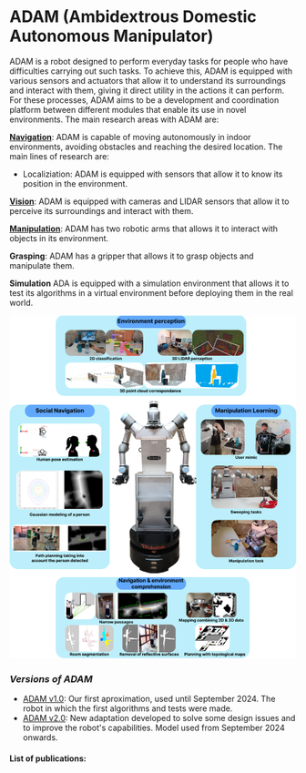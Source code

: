 # ADAM (Ambidextrous Domestic Autonomous Manipulator)

ADAM is a robot designed to perform everyday tasks for people who have difficulties carrying out such tasks. To achieve this, ADAM is equipped with various sensors and actuators that allow it to understand its surroundings and interact with them, giving it direct utility in the actions it can perform. For these processes, ADAM aims to be a development and coordination platform between different modules that enable its use in novel environments. The main research areas with ADAM are:

[**Navigation**](../Navigation/demo.md): ADAM is capable of moving autonomously in indoor environments, avoiding obstacles and reaching the desired location. The main lines of research are:
- Localiziation: ADAM is equipped with sensors that allow it to know its position in the environment.

[**Vision**](../Vision/demo.md): ADAM is equipped with cameras and LIDAR sensors that allow it to perceive its surroundings and interact with them.

[**Manipulation**]((../Manipulation/demo.md)): ADAM has two robotic arms that allows it to interact with objects in its environment.

**Grasping**: ADAM has a gripper that allows it to grasp objects and manipulate them.

**Simulation** ADA is equipped with a simulation environment that allows it to test its algorithms in a virtual environment before deploying them in the real world.

[![adam all](../fig/AdamCapa.png)](https://www.frontiersin.org/journals/neurorobotics/articles/10.3389/fnbot.2024.1337608/full)


### *Versions of ADAM*
* [ADAM v1.0](ADAM_v1.0.md): Our first aproximation, used until September 2024. The robot in which the first algorithms and tests were made.
* [ADAM v2.0](ADAM_v2.0.md): New adaptation developed to solve some design issues and to improve the robot's capabilities. Model used from September 2024 onwards.

#### List of publications:
 

